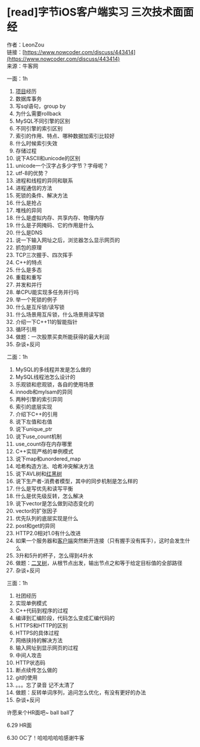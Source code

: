 # \[read\]字节iOS客户端实习 三次技术面面经

作者：LeonZou  
链接：[https://www.nowcoder.com/discuss/443414](https://www.nowcoder.com/discuss/443414)  
来源：牛客网  
  
一面：1h

1.  [项目](/jump/super-jump/word?word=%E9%A1%B9%E7%9B%AE)经历
2.  数据库事务
3.  写sql语句，group by
4.  为什么需要rollback
5.  MySQL不同引擎的区别
6.  不同引擎的索引区别
7.  索引的作用、特点、哪种数据加索引比较好
8.  什么时候索引失效
9.  存储过程
10. 说下ASCII和unicode的区别
11. unicode一个汉字占多少字节？字母呢？
12. utf-8的优势？
13.  进程和线程的异同和联系
14.  进程通信的方法
15.  死锁的条件、解决方法
16.  什么是抢占
17.  堆栈的异同
18.  什么是虚拟内存、共享内存、物理内存
19.  什么是子网掩码、它的作用是什么
20.  什么是DNS
21.  说一下输入网址之后，浏览器怎么显示网页的
22.  抓包的原理
23.  TCP三次握手、四次挥手
24.  C++的特点
25.  什么是多态
26.  重载和重写
27.  并发和并行
28.  单CPU能实现多任务并行吗
29.  举一个死锁的例子
30.  什么是互斥锁/读写锁
31.  什么场景用互斥锁，什么场景用读写锁
32.  介绍一下C++11的智能指针
33.  循环引用
34.  做题：一次股票买卖所能获得的最大利润
35.  杂谈+反问

 二面：1h

1.  MySQL的多线程并发是怎么做的
2.  MySQL线程池怎么设计的
3.  乐观锁和悲观锁，各自的使用场景
4.  innodb和mylsam的异同
5.  两种引擎的索引异同
6.  索引的底层实现
7.  介绍下C++的引用 
8.  说下左值和右值
9.  说下unique\_ptr
10.  说下use\_count机制
11.  use\_count存在内存哪里
12.  C++实现严格的单例模式
13.  说下map和unordered\_map
14.  哈希构造方法、哈希冲突解决方法
15.  说下AVL树和[红黑树](/jump/super-jump/word?word=%E7%BA%A2%E9%BB%91%E6%A0%91)
16.  说下生产者-消费者模型，其中的同步机制是怎么样的
17.  什么是写优先和读写平衡
18.  什么是优先级反转，怎么解决
19.  说下vector是怎么做到动态变化的
20.  vector的扩张因子
21.  优先队列的底层实现是什么
22.  post和get的异同
23.  HTTP2.0相对1.0有什么改进
24.  如果一个服务器和[客户端](/jump/super-jump/word?word=%E5%AE%A2%E6%88%B7%E7%AB%AF)突然断开连接（只有握手没有挥手），这时会发生什么
25.  3升和5升的杯子，怎么得到4升水
26.  做题：[二叉树](/jump/super-jump/word?word=%E4%BA%8C%E5%8F%89%E6%A0%91)，从根节点出发，输出节点之和等于给定目标值的全部路径
27.  杂谈+反问

 三面：1h

1.  社团经历
2.  实现单例模式
3.  C++代码到程序的过程
4.  编译到汇编阶段，代码怎么变成汇编代码的
5.  HTTPS和HTTP的区别
6.  HTTPS的具体过程
7.  网络挟持的解决方法
8.  输入网址到显示网页的过程
9.  中间人攻击
10.  HTTP状态码
11.  断点续传怎么做的
12.  git的使用
13.  。。。忘了录音 记不太清了
14.  做题：反转单词序列，追问怎么优化，有没有更好的办法
15.  杂谈+反问

  
 许愿来个HR面吧~ ball ball了    
  
 6.29 HR面  
  
 6.30 OC了！哈哈哈哈哈感谢牛客

